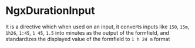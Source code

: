 # NgxDurationInput

It is a directive which when used on an input, it converts inputs like `150`, `15m`, `1h26`, `1:45`, `1 45`, `1.5` into minutes as the output of the formfield, and standardizes the displayed value of the formfield to `1 h 24 m` format
